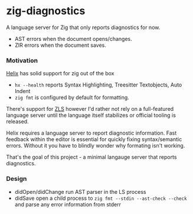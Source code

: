 # zig-diagnostics

A language server for Zig that only reports diagnostics for now.

- AST errors when the document opens/changes.
- ZIR errors when the document saves.

### Motivation

[Helix] has solid support for zig out of the box

- `hx --health` reports Syntax Highlighting, Treesitter Textobjects, Auto Indent
- `zig fmt` is configured by default for formatting.

There's support for [ZLS][zls] however I'd rather not rely on a full-featured
language server until the language itself stabilizes or official tooling is
released.

Helix requires a language server to report diagnostic information. Fast feedback
within the editor is essential for quickly fixing syntax/semantic errors.
Without it you have to blindly wonder why formating isn't working.

That's the goal of this project - a minimal langauge server that reports
diagnostics.

### Design

- didOpen/didChange run AST parser in the LS process
- didSave open a child process to `zig fmt --stdin --ast-check --check` and
  parse any error information from stderr

[helix]: https://helix-editor.com/
[zls]: https://github.com/zigtools/zls
